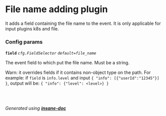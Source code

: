 # File name adding plugin
It adds a field containing the file name to the event.
It is only applicable for input plugins k8s and file.

### Config params
**`field`** *`cfg.FieldSelector`* *`default=file_name`* 

The event field to which put the file name. Must be a string.

Warn: it overrides fields if it contains non-object type on the path. For example:
if `field` is `info.level` and input
`{ "info": [{"userId":"12345"}] }`,
output will be: `{ "info": {"level": <level>} }`

<br>


<br>*Generated using [__insane-doc__](https://github.com/vitkovskii/insane-doc)*